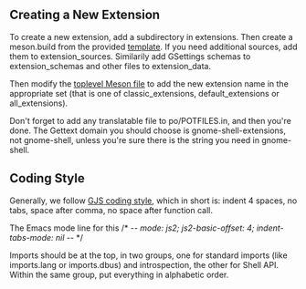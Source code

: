 ## Creating a New Extension

To create a new extension, add a subdirectory in extensions. Then create
a meson.build from the provided [template](extensions/meson.build.template).
If you need additional sources, add them to extension_sources. Similarily add
GSettings schemas to extension_schemas and other files to extension_data.

Then modify the [toplevel Meson file](meson.build) to add the new
extension name in the appropriate set (that is one of classic_extensions,
default_extensions or all_extensions).

Don't forget to add any translatable file to po/POTFILES.in, and
then you're done.
The Gettext domain you should choose is gnome-shell-extensions,
not gnome-shell, unless you're sure there is the string you
need in gnome-shell.

## Coding Style

Generally, we follow [GJS coding style][coding-style], which in short is:
indent 4 spaces, no tabs, space after comma, no space after function call.

The Emacs mode line for this
/* -*- mode: js2; js2-basic-offset: 4; indent-tabs-mode: nil -*- */

Imports should be at the top, in two groups, one for standard
imports (like imports.lang or imports.dbus) and introspection,
the other for Shell API. Within the same group, put everything
in alphabetic order.

[coding-style]: https://gitlab.gnome.org/GNOME/gjs/blob/HEAD/doc/Style_Guide.md
